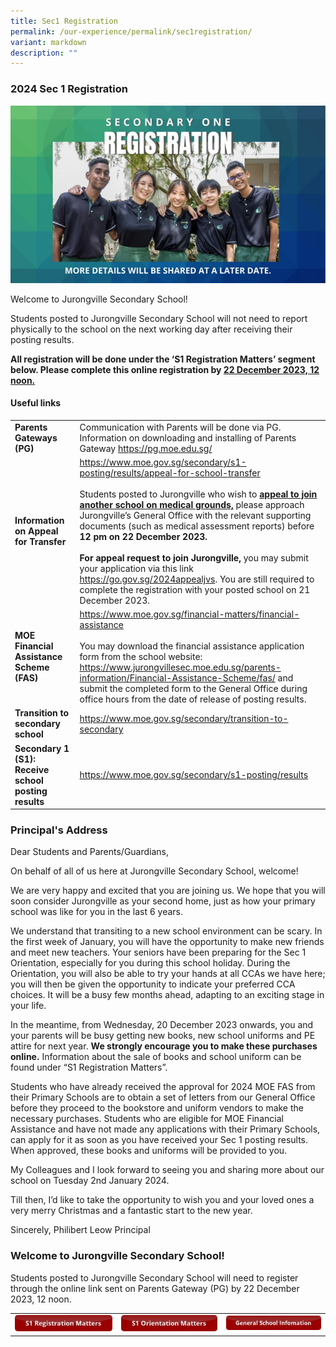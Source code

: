 ```yaml
---
title: Sec1 Registration
permalink: /our-experience/permalink/sec1registration/
variant: markdown
description: ""
---
```

### 2024 Sec 1 Registration
![](/images/2024_Sec1_Registration.jpg)

Welcome to Jurongville Secondary School!

Students posted to Jurongville Secondary School will not need to report physically to the school on the next working day after receiving their posting results. 

**All registration will be done under the ‘S1 Registration Matters’ segment below. Please complete this online registration by <u>22 December 2023, 12 noon.</u>**

#### Useful links
<table width="100%">
	<tbody><tr>
		<td><b>Parents Gateways (PG)</b></td>
		<td>Communication with Parents will be done via PG. Information on downloading and installing of Parents Gateway <a href="https://pg.moe.edu.sg/">https://pg.moe.edu.sg/</a></td>
	</tr>
	<tr>
		<td><b>Information on Appeal for Transfer</b></td>
		<td><a href="https://www.moe.gov.sg/secondary/s1-posting/results/appeal-for-school-transfer">https://www.moe.gov.sg/secondary/s1-posting/results/appeal-for-school-transfer</a><br><br>
						Students posted to Jurongville who wish to <b><u>appeal to join another school on medical grounds,</u></b> please approach Jurongville’s General Office with the relevant supporting documents (such as medical assessment reports) before <b>12 pm on 22 December 2023.</b><br><br>
			<b>For appeal request to join Jurongville,</b> you may submit your application via this link <a href="https://go.gov.sg/2024appealjvs">https://go.gov.sg/2024appealjvs</a>. You are still required to complete the registration with your posted school on 21 December 2023.</td>
	</tr>
	<tr>
		<td><b>MOE Financial Assistance Scheme (FAS)</b></td>
		<td><a href="https://www.moe.gov.sg/financial-matters/financial-assistance">https://www.moe.gov.sg/financial-matters/financial-assistance</a><br><br>
You may download the financial assistance application form from the school website: <a href="https://www.jurongvillesec.moe.edu.sg/parents-information/Financial-Assistance-Scheme/fas/">https://www.jurongvillesec.moe.edu.sg/parents-information/Financial-Assistance-Scheme/fas/</a> and submit the completed form to the General Office during office hours from the date of release of posting results.</td>
	</tr>
	<tr>
		<td><b>Transition to secondary school</b></td>
		<td><a href="https://www.moe.gov.sg/secondary/transition-to-secondary">https://www.moe.gov.sg/secondary/transition-to-secondary</a></td>
	</tr>
	<tr>
		<td><b>Secondary 1 (S1): Receive school posting results</b></td>
		<td><a href="https://www.moe.gov.sg/secondary/s1-posting/results">https://www.moe.gov.sg/secondary/s1-posting/results</a></td>
	</tr>
	</tbody></table>
	
### Principal's Address
Dear Students and Parents/Guardians,

On behalf of all of us here at Jurongville Secondary School, welcome!  

We are very happy and excited that you are joining us. We hope that you will soon consider Jurongville as your second home, just as how your primary school was like for you in the last 6 years.  

We understand that transiting to a new school environment can be scary. In the first week of January, you will have the opportunity to make new friends and meet new teachers. Your seniors have been preparing for the Sec 1 Orientation, especially for you during this school holiday. During the Orientation, you will also be able to try your hands at all CCAs we have here; you will then be given the opportunity to indicate your preferred CCA choices. It will be a busy few months ahead, adapting to an exciting stage in your life. 

In the meantime, from Wednesday, 20 December 2023 onwards, you and your parents will be busy getting new books, new school uniforms and PE attire for next year. **We strongly encourage you to make these purchases online.** Information about the sale of books and school uniform can be found under “S1 Registration Matters”. 

Students who have already received the approval for 2024 MOE FAS from their Primary Schools are to obtain a set of letters from our General Office before they proceed to the bookstore and uniform vendors to make the necessary purchases. Students who are eligible for MOE Financial Assistance and have not made any applications with their Primary Schools, can apply for it as soon as you have received your Sec 1 posting results. When approved, these books and uniforms will be provided to you.

My Colleagues and I look forward to seeing you and sharing more about our school on Tuesday 2nd January 2024.

Till then, I’d like to take the opportunity to wish you and your loved ones a very merry Christmas and a fantastic start to the new year.  

Sincerely,
Philibert Leow
Principal

### Welcome to Jurongville Secondary School!
Students posted to Jurongville Secondary School will need to register through the online link sent on Parents Gateway (PG) by 22 December 2023, 12 noon. 

<table width="100%">
	<tbody><tr>
		<td><img src="/images/S1RMatters.jpg"></td>
		<td><img src="/images/S1OMatters.jpg"></td>
		<td><img src="/images/GSInformation.jpg"></td>
	</tr>
	</tbody></table>